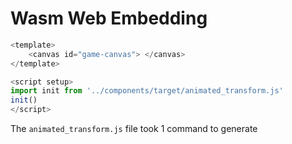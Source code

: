 # Wasm Web Embedding

```js
<template>
    <canvas id="game-canvas"> </canvas>
</template>

<script setup>
import init from '../components/target/animated_transform.js'
init()
</script>
```

<div class="mt-6 relative">
  The <code>animated_transform.js</code> file took <span v-mark.underline.purple="1">1 command</span> to generate
</div>

<Footer />
